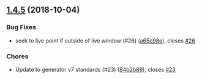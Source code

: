 <a name="1.4.5"></a>
## [1.4.5](https://github.com/brightcove/videojs-flashls-source-handler/compare/v1.4.4...v1.4.5) (2018-10-04)

### Bug Fixes

* seek to live point if outside of live window (#26) ([a65c98e](https://github.com/brightcove/videojs-flashls-source-handler/commit/a65c98e)), closes [#26](https://github.com/brightcove/videojs-flashls-source-handler/issues/26)

### Chores

* Update to generator v7 standards (#23) ([84b2b89](https://github.com/brightcove/videojs-flashls-source-handler/commit/84b2b89)), closes [#23](https://github.com/brightcove/videojs-flashls-source-handler/issues/23)

